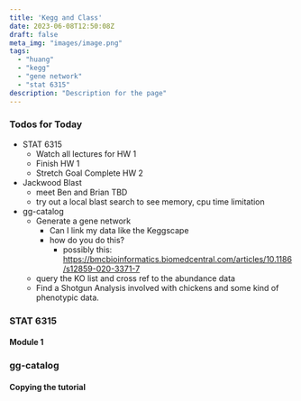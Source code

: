 ```yaml
---
title: 'Kegg and Class'
date: 2023-06-08T12:50:08Z
draft: false
meta_img: "images/image.png"
tags:
  - "huang"
  - "kegg"
  - "gene network"
  - "stat 6315"
description: "Description for the page"
---
```


### Todos for Today

- STAT 6315
  - Watch all lectures for HW 1
  - Finish HW 1
  - Stretch Goal Complete HW 2
- Jackwood Blast
  - meet Ben and Brian TBD
  - try out a local blast search to see memory, cpu time limitation
- gg-catalog
  - Generate a gene network 
    - Can I link my data like the Keggscape
    - how do you do this?
      - possibly this: https://bmcbioinformatics.biomedcentral.com/articles/10.1186/s12859-020-3371-7
  - query the KO list and cross ref to the abundance data
  - Find a Shotgun Analysis involved with chickens and some kind of phenotypic data.

### STAT 6315

#### Module 1


### gg-catalog

#### Copying the tutorial